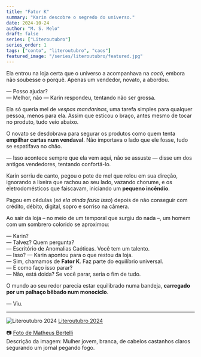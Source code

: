 ```yaml
---
title: "Fator K"
summary: "Karin descobre o segredo do universo."
date: 2024-10-24
author: "M. S. Melo"
draft: false
series: ["Literoutubro"]
series_order: 1
tags: ["conto", "literoutubro", "caos"]
featured_image: "/series/literoutubro/featured.jpg"
---
```


Ela entrou na loja certa que o universo a acompanhava na *cocó*, embora não soubesse o porquê. Apenas um vendedor, novato, a abordou.

— Posso ajudar?  
— Melhor, não — Karin respondeu, tentando não ser grossa.

Ela só queria mel de *vespas mandarinas*, uma tarefa simples para qualquer pessoa, menos para ela. Assim que esticou o braço, antes mesmo de tocar no produto, tudo veio abaixo.

O novato se desdobrava para segurar os produtos como quem tenta **empilhar cartas num vendaval**. Não importava o lado que ele fosse, tudo se espatifava no chão.

— Isso acontece sempre que ela vem aqui, não se assuste — disse um dos antigos vendedores, tentando confortá-lo.

Karin sorriu de canto, pegou o pote de mel que rolou em sua direção, ignorando a lixeira que rachou ao seu lado, vazando chorume, e os eletrodomésticos que faiscavam, iniciando um **pequeno incêndio**.

Pagou em cédulas (*só ela ainda fazia isso*) depois de não conseguir com crédito, débito, digital, sopro e sorriso na câmera.

Ao sair da loja – no meio de um temporal que surgiu do nada –, um homem com um sombrero colorido se aproximou:

— Karin?  
— Talvez? Quem pergunta?  
— Escritório de Anomalias Caóticas. Você tem um talento.  
— Isso? — Karin apontou para o que restou da loja.  
— Sim, chamamos de **Fator K**. Faz parte do equilíbrio universal.  
— E como faço isso parar?  
— Não, está doida? Se você parar, seria o fim de tudo.

O mundo ao seu redor parecia estar equilibrado numa bandeja, **carregado por um palhaço bêbado num monociclo**.

— Viu.

---

![Literoutubro 2024](https://i0.wp.com/lisandrogaertner.net/blog/wp-content/uploads/2024/10/literoutubro_banner_2024.jpg?w=700&ssl=1)
[Literoutubro 2024](https://toranja.substack.com/p/literoutubro-ano-03)

📷 [Foto de Matheus Bertelli](https://www.pexels.com/pt-br/foto/mulher-sentado-jovem-novo-13871560/)  
Descrição da imagem: Mulher jovem, branca, de cabelos castanhos claros segurando um jornal pegando fogo.

